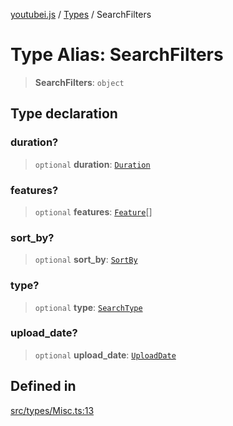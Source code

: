 [youtubei.js](../../../README.md) / [Types](../README.md) / SearchFilters

# Type Alias: SearchFilters

> **SearchFilters**: `object`

## Type declaration

### duration?

> `optional` **duration**: [`Duration`](Duration.md)

### features?

> `optional` **features**: [`Feature`](Feature.md)[]

### sort\_by?

> `optional` **sort\_by**: [`SortBy`](SortBy.md)

### type?

> `optional` **type**: [`SearchType`](SearchType.md)

### upload\_date?

> `optional` **upload\_date**: [`UploadDate`](UploadDate.md)

## Defined in

[src/types/Misc.ts:13](https://github.com/LuanRT/YouTube.js/blob/4ae0cc5c523a2080e68d6c0c1437c78fe318ea30/src/types/Misc.ts#L13)
